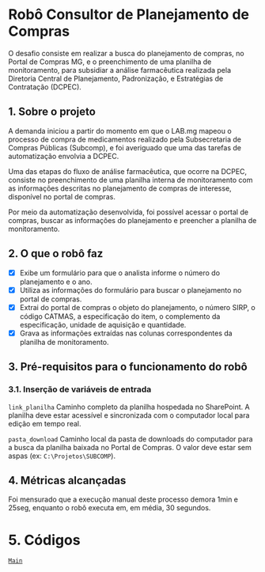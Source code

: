 # Robô Consultor de Planejamento de Compras

O desafio consiste em realizar a busca do planejamento de compras, no Portal de Compras MG, e o preenchimento de uma planilha de monitoramento, para subsidiar a análise farmacêutica realizada pela Diretoria Central de Planejamento, Padronização, e Estratégias de Contratação (DCPEC).

<!-- more -->
## 1. Sobre o projeto
A demanda iniciou a partir do momento em que o LAB.mg mapeou o processo de compra de medicamentos realizado pela Subsecretaria de Compras Públicas (Subcomp), e foi averiguado que uma das tarefas de automatização envolvia a DCPEC.

Uma das etapas do fluxo de análise farmacêutica, que ocorre na DCPEC, consiste no preenchimento de uma planilha interna de monitoramento com as informações descritas no planejamento de compras de interesse, disponível no portal de compras.

Por meio da automatização desenvolvida, foi possível acessar o portal de compras, buscar as informações do planejamento e preencher a planilha de monitoramento.

## 2. O que o robô faz
* [x] Exibe um formulário para que o analista informe o número do planejamento e o ano.
* [x] Utiliza as informações do formulário para buscar o planejamento no portal de compras.
* [x] Extrai do portal de compras o objeto do planejamento, o número SIRP, o código CATMAS, a especificação do item, o complemento da especificação, unidade de aquisição e quantidade.
* [x] Grava as informações extraídas nas colunas correspondentes da planilha de monitoramento.

## 3. Pré-requisitos para o funcionamento do robô

### 3.1. Inserção de variáveis de entrada

`link_planilha`
    Caminho completo da planilha hospedada no SharePoint. A planilha deve estar acessível e sincronizada com o computador local para edição em tempo real.

`pasta_download`
    Caminho local da pasta de downloads do computador para a busca da planilha baixada no Portal de Compras. O valor deve estar sem aspas (ex: `C:\Projetos\SUBCOMP`).

## 4. Métricas alcançadas
Foi mensurado que a execução manual deste processo demora 1min e 25seg, enquanto o robô executa em, em média, 30 segundos.

# 5. Códigos
[`Main`](https://raw.githubusercontent.com/automatiza-mg/biblioteca-de-robos/refs/heads/main/robos/site/subcomp/consulta_planejamento_medicamentos.txt)